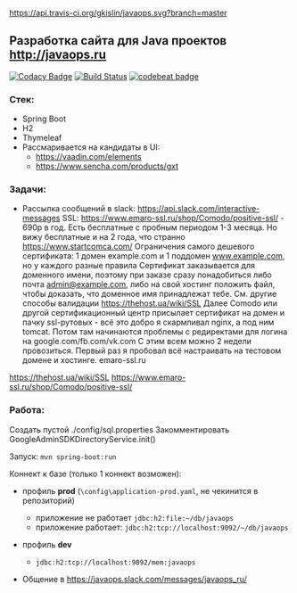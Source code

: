 https://api.travis-ci.org/gkislin/javaops.svg?branch=master

## Разработка сайта для Java проектов http://javaops.ru

[![Codacy Badge](https://api.codacy.com/project/badge/grade/300abd4332374403bec8fac9499b1127)](https://www.codacy.com/app/gkislin/javaops)
[![Build Status](https://travis-ci.org/gkislin/javaops.svg?branch=master)](https://travis-ci.org/gkislin/javaops)
[![codebeat badge](https://codebeat.co/badges/37249a90-da08-4f9b-804f-2197296f91ff)](https://codebeat.co/projects/github-com-gkislin-javaops)

### Стек:
- Spring Boot
- H2
- Thymeleaf
- Рассмаривается на кандидаты в UI: 
  - https://vaadin.com/elements
  - https://www.sencha.com/products/gxt

### Задачи:
- Рассылка сообщений в slack: https://api.slack.com/interactive-messages
SSL: https://www.emaro-ssl.ru/shop/Comodo/positive-ssl/ - 690р в год.
Есть бесплатные с пробным периодом 1-3 месяца. Но вижу бесплатные и на 2 года, что странно https://www.startcomca.com/
Ограничения самого дешевого сертификата: 1 домен example.com и 1 поддомен www.example.com, но у каждого разные правила
Сертификат заказывается для доменного имени, поэтому при заказе сразу понадобиться либо почта admin@example.com, либо на свой хостинг положить файл, чтобы доказать, что доменное имя принадлежат тебе. См. другие способы валидации https://thehost.ua/wiki/SSL
Далее Comodo или другой сертификационный центр присылает сертификат на домен и пачку ssl-рутовых - всё это добро я скармливал nginx, а под ним tomcat.
Потом там начинаются проблемы с редиректами для логина на google.com/fb.com/vk.com
С этим всем можно 2 недели провозиться. Первый раз я пробовал всё настраивать на тестовом домене и хостинге.
emaro-ssl.ru

https://thehost.ua/wiki/SSL
https://www.emaro-ssl.ru/shop/Comodo/positive-ssl/


### Работа:
   Создать пустой ./config/sql.properties
   Закомментировать GoogleAdminSDKDirectoryService.init()
   
   Запуск: `mvn spring-boot:run`

   Коннект к базе (только 1 коннект возможен):

   - профиль **prod** (`\config\application-prod.yaml`, не чекинится в репозиторий)
      - приложение не работает `jdbc:h2:file:~/db/javaops`
      - приложение работает:   `jdbc:h2:tcp://localhost:9092/~/db/javaops`

   - профиль **dev**
      - `jdbc:h2:tcp://localhost:9092/mem:javaops`

   - Общение в https://javaops.slack.com/messages/javaops_ru/

